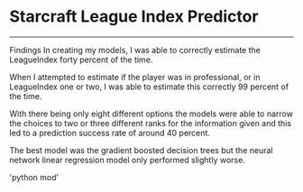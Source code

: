 # Starcraft League Index Predictor
-------------------------------------------------------------------------------------------------------


Findings
In creating my models, I was able to correctly estimate the LeagueIndex forty percent of the time.

When I attempted to estimate if the player was in professional, or in LeagueIndex one or two, I was able to estimate this correctly 99 percent of the time.

With there being only eight different options the models were able to narrow the choices to two or three different ranks for the information given and this led to a prediction success rate of around 40 percent.

The best model was the gradient boosted decision trees but the neural network linear regression model only performed slightly worse.

'python mod'
